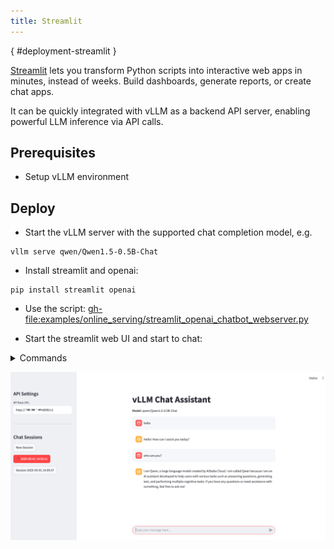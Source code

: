 ```yaml
---
title: Streamlit
---
```

[](){ #deployment-streamlit }

[Streamlit](https://github.com/streamlit/streamlit) lets you transform Python scripts into interactive web apps in minutes, instead of weeks. Build dashboards, generate reports, or create chat apps.

It can be quickly integrated with vLLM as a backend API server, enabling powerful LLM inference via API calls.

## Prerequisites

- Setup vLLM environment

## Deploy

- Start the vLLM server with the supported chat completion model, e.g.

```console
vllm serve qwen/Qwen1.5-0.5B-Chat
```

- Install streamlit and openai:

```console
pip install streamlit openai
```

- Use the script: <gh-file:examples/online_serving/streamlit_openai_chatbot_webserver.py>

- Start the streamlit web UI and start to chat:

<details>
<summary>Commands</summary>

```console
streamlit run streamlit_openai_chatbot_webserver.py

# or specify the VLLM_API_BASE or VLLM_API_KEY
VLLM_API_BASE="http://vllm-server-host:vllm-server-port/v1" \
    streamlit run streamlit_openai_chatbot_webserver.py

# start with debug mode to view more details
streamlit run streamlit_openai_chatbot_webserver.py --logger.level=debug
```

</details>

![](../../assets/deployment/streamlit-chat.png)
